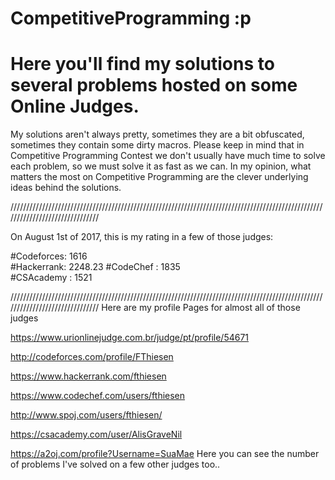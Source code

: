 # CompetitiveProgramming :p

# Here you'll find my solutions to several problems hosted on some Online Judges.

My solutions aren't always pretty, sometimes they are a bit obfuscated, sometimes they contain some dirty macros. Please keep in mind that in Competitive Programming Contest we don't usually have much time to solve each problem, so we must solve it as fast as we can. In my opinion, what matters the most on Competitive Programming are the clever underlying ideas behind the solutions.


///////////////////////////////////////////////////////////////////////////////////////////////////////////////////////////////


On August 1st of 2017, this is my rating in a few of those judges:

#Codeforces: 1616	
#Hackerrank: 2248.23 
#CodeChef  : 1835    
#CSAcademy : 1521


///////////////////////////////////////////////////////////////////////////////////////////////////////////////////////////////
Here are my profile Pages for almost all of those judges

https://www.urionlinejudge.com.br/judge/pt/profile/54671

http://codeforces.com/profile/FThiesen

https://www.hackerrank.com/fthiesen

https://www.codechef.com/users/fthiesen

http://www.spoj.com/users/fthiesen/

https://csacademy.com/user/AlisGraveNil

https://a2oj.com/profile?Username=SuaMae
Here you can see the number of problems I've solved on a few other judges too.. 
